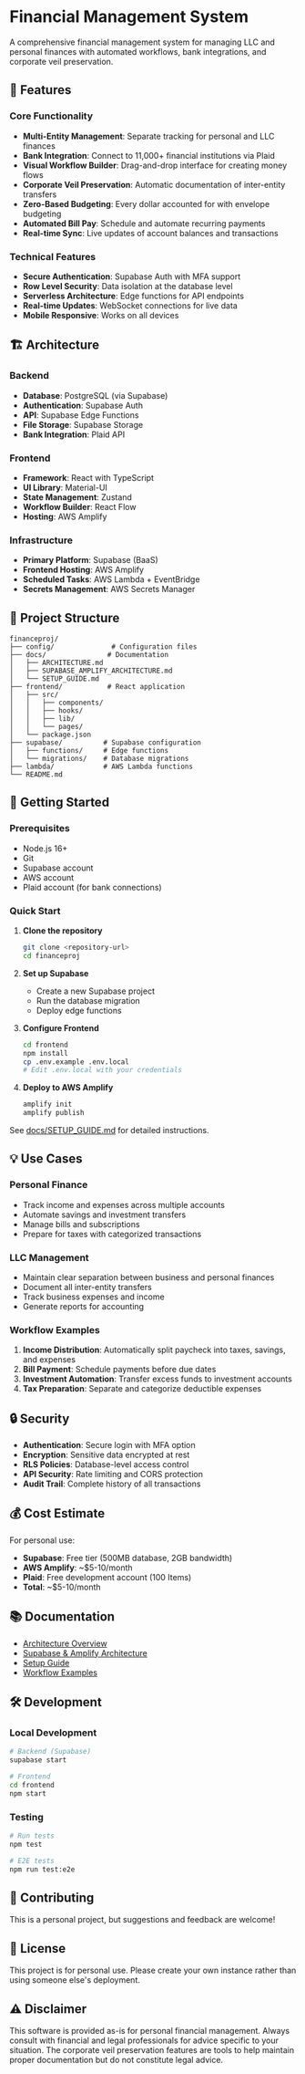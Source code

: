 # Financial Management System

A comprehensive financial management system for managing LLC and personal finances with automated workflows, bank integrations, and corporate veil preservation.

## 🚀 Features

### Core Functionality
- **Multi-Entity Management**: Separate tracking for personal and LLC finances
- **Bank Integration**: Connect to 11,000+ financial institutions via Plaid
- **Visual Workflow Builder**: Drag-and-drop interface for creating money flows
- **Corporate Veil Preservation**: Automatic documentation of inter-entity transfers
- **Zero-Based Budgeting**: Every dollar accounted for with envelope budgeting
- **Automated Bill Pay**: Schedule and automate recurring payments
- **Real-time Sync**: Live updates of account balances and transactions

### Technical Features
- **Secure Authentication**: Supabase Auth with MFA support
- **Row Level Security**: Data isolation at the database level
- **Serverless Architecture**: Edge functions for API endpoints
- **Real-time Updates**: WebSocket connections for live data
- **Mobile Responsive**: Works on all devices

## 🏗️ Architecture

### Backend
- **Database**: PostgreSQL (via Supabase)
- **Authentication**: Supabase Auth
- **API**: Supabase Edge Functions
- **File Storage**: Supabase Storage
- **Bank Integration**: Plaid API

### Frontend
- **Framework**: React with TypeScript
- **UI Library**: Material-UI
- **State Management**: Zustand
- **Workflow Builder**: React Flow
- **Hosting**: AWS Amplify

### Infrastructure
- **Primary Platform**: Supabase (BaaS)
- **Frontend Hosting**: AWS Amplify
- **Scheduled Tasks**: AWS Lambda + EventBridge
- **Secrets Management**: AWS Secrets Manager

## 📁 Project Structure

```
financeproj/
├── config/              # Configuration files
├── docs/               # Documentation
│   ├── ARCHITECTURE.md
│   ├── SUPABASE_AMPLIFY_ARCHITECTURE.md
│   └── SETUP_GUIDE.md
├── frontend/           # React application
│   ├── src/
│   │   ├── components/
│   │   ├── hooks/
│   │   ├── lib/
│   │   └── pages/
│   └── package.json
├── supabase/          # Supabase configuration
│   ├── functions/     # Edge functions
│   └── migrations/    # Database migrations
├── lambda/            # AWS Lambda functions
└── README.md
```

## 🚦 Getting Started

### Prerequisites
- Node.js 16+
- Git
- Supabase account
- AWS account
- Plaid account (for bank connections)

### Quick Start

1. **Clone the repository**
   ```bash
   git clone <repository-url>
   cd financeproj
   ```

2. **Set up Supabase**
   - Create a new Supabase project
   - Run the database migration
   - Deploy edge functions

3. **Configure Frontend**
   ```bash
   cd frontend
   npm install
   cp .env.example .env.local
   # Edit .env.local with your credentials
   ```

4. **Deploy to AWS Amplify**
   ```bash
   amplify init
   amplify publish
   ```

See [docs/SETUP_GUIDE.md](docs/SETUP_GUIDE.md) for detailed instructions.

## 💡 Use Cases

### Personal Finance
- Track income and expenses across multiple accounts
- Automate savings and investment transfers
- Manage bills and subscriptions
- Prepare for taxes with categorized transactions

### LLC Management
- Maintain clear separation between business and personal finances
- Document all inter-entity transfers
- Track business expenses and income
- Generate reports for accounting

### Workflow Examples
1. **Income Distribution**: Automatically split paycheck into taxes, savings, and expenses
2. **Bill Payment**: Schedule payments before due dates
3. **Investment Automation**: Transfer excess funds to investment accounts
4. **Tax Preparation**: Separate and categorize deductible expenses

## 🔒 Security

- **Authentication**: Secure login with MFA option
- **Encryption**: Sensitive data encrypted at rest
- **RLS Policies**: Database-level access control
- **API Security**: Rate limiting and CORS protection
- **Audit Trail**: Complete history of all transactions

## 💰 Cost Estimate

For personal use:
- **Supabase**: Free tier (500MB database, 2GB bandwidth)
- **AWS Amplify**: ~$5-10/month
- **Plaid**: Free development account (100 Items)
- **Total**: ~$5-10/month

## 📚 Documentation

- [Architecture Overview](docs/ARCHITECTURE.md)
- [Supabase & Amplify Architecture](docs/SUPABASE_AMPLIFY_ARCHITECTURE.md)
- [Setup Guide](docs/SETUP_GUIDE.md)
- [Workflow Examples](docs/WORKFLOW_EXAMPLES.md)

## 🛠️ Development

### Local Development
```bash
# Backend (Supabase)
supabase start

# Frontend
cd frontend
npm start
```

### Testing
```bash
# Run tests
npm test

# E2E tests
npm run test:e2e
```

## 🤝 Contributing

This is a personal project, but suggestions and feedback are welcome!

## 📄 License

This project is for personal use. Please create your own instance rather than using someone else's deployment.

## ⚠️ Disclaimer

This software is provided as-is for personal financial management. Always consult with financial and legal professionals for advice specific to your situation. The corporate veil preservation features are tools to help maintain proper documentation but do not constitute legal advice. 